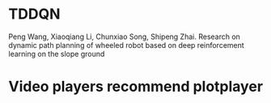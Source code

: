 # TDDQN
Peng Wang, Xiaoqiang Li, Chunxiao Song, Shipeng Zhai. Research on dynamic path planning of wheeled robot based on deep reinforcement learning on the slope ground

# Video players recommend plotplayer
